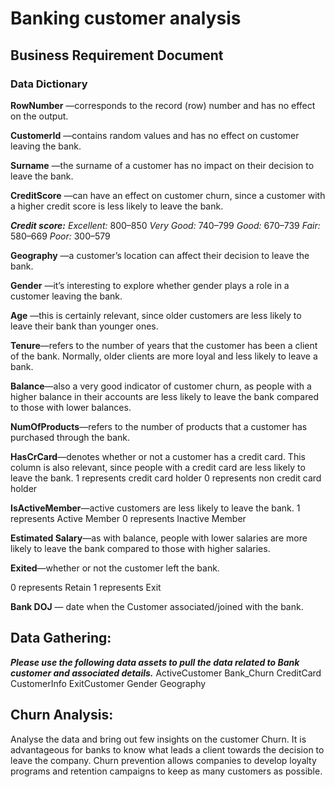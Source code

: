 # Banking customer analysis

## Business Requirement Document

### Data Dictionary 

**RowNumber** —corresponds to the record (row) number and has no effect on the output.

**CustomerId** —contains random values and has no effect on customer leaving the bank.

**Surname** —the surname of a customer has no impact on their decision to leave the bank.

**CreditScore** —can have an effect on customer churn, since a customer with a higher credit score is less likely to leave the bank.

**_Credit score:_**
	_Excellent:_ 800–850
	_Very Good:_ 740–799
	_Good:_ 670–739
	_Fair:_ 580–669
	_Poor:_ 300–579

**Geography** —a customer’s location can affect their decision to leave the bank.

**Gender** —it’s interesting to explore whether gender plays a role in a customer leaving the bank.

**Age** —this is certainly relevant, since older customers are less likely to leave their bank than younger ones.

**Tenure**—refers to the number of years that the customer has been a client of the bank. Normally, older clients are more loyal and less likely to leave a bank.

**Balance**—also a very good indicator of customer churn, as people with a higher balance in their accounts are less likely to leave the bank compared to those with lower balances.

**NumOfProducts**—refers to the number of products that a customer has purchased through the bank. 

**HasCrCard**—denotes whether or not a customer has a credit card. This column is also relevant, since people with a credit card are less likely to leave the bank.
	1 represents credit card holder
	0 represents non credit card holder

**IsActiveMember**—active customers are less likely to leave the bank.
	1 represents Active Member
	0 represents Inactive Member

**Estimated Salary**—as with balance, people with lower salaries are more likely to leave the bank compared to those with higher salaries.

**Exited**—whether or not the customer left the bank.

  0 represents Retain 
  1 represents Exit

**Bank DOJ** — date when the Customer associated/joined  with the bank.

## Data Gathering:

**_Please use the following data assets to pull the data related to Bank customer and associated details._**
    ActiveCustomer 
    Bank_Churn
    CreditCard
    CustomerInfo
    ExitCustomer
    Gender
    Geography

## Churn Analysis:
Analyse the data and bring out few insights on the customer Churn.
It is advantageous for banks to know what leads a client towards the decision to leave the company.
Churn prevention allows companies to develop loyalty programs and retention campaigns to keep as many customers as possible.
